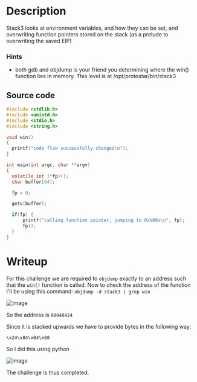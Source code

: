 # Description
Stack3 looks at environment variables, and how they can be set, and overwriting function pointers stored on the stack (as a prelude to overwriting the saved EIP)

### Hints

- both gdb and objdump is your friend you determining where the win() function lies in memory.
This level is at /opt/protostar/bin/stack3

## Source code
```C
#include <stdlib.h>
#include <unistd.h>
#include <stdio.h>
#include <string.h>

void win()
{
  printf("code flow successfully changed\n");
}

int main(int argc, char **argv)
{
  volatile int (*fp)();
  char buffer[64];

  fp = 0;

  gets(buffer);

  if(fp) {
      printf("calling function pointer, jumping to 0x%08x\n", fp);
      fp();
  }
}
```

# Writeup
For this challenge we are required to `objdump` exactly to an address such that the `win()` function is called. 
Now to check the address of the function I'll be using this command:
`objdump -d stack3 | grep win`

![image](https://github.com/AKripper/COPS-CSOC/assets/167231621/ddcbc037-ad83-41d4-ad93-3aaaab68da1e)

So the address is `08048424`

Since it is stacked upwards we have to provide bytes in the following way:

`\x24\x84\x04\x08`

 So I did this using python
 
![image](https://github.com/AKripper/COPS-CSOC/assets/167231621/ddd7a49c-decd-4908-9a8e-1f1eb2c82416)

The challenge is thus completed.
